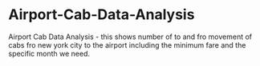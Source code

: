 # Airport-Cab-Data-Analysis
Airport Cab Data Analysis - this shows number of to and fro movement of cabs fro  new york city to the airport including the minimum fare and the specific month we need.
